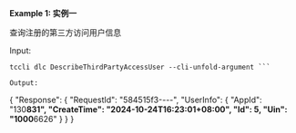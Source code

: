 **Example 1: 实例一**

查询注册的第三方访问用户信息

Input: 

```
tccli dlc DescribeThirdPartyAccessUser --cli-unfold-argument ```

Output: 
```
{
    "Response": {
        "RequestId": "584515f3-*-*-*-*",
        "UserInfo": {
            "AppId": "130****831",
            "CreateTime": "2024-10-24T16:23:01+08:00",
            "Id": 5,
            "Uin": "1000****6626"
        }
    }
}
```

